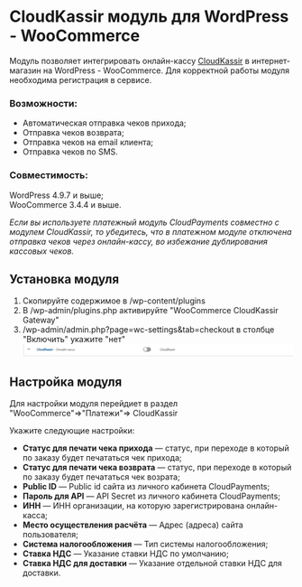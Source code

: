 #  CloudKassir модуль для WordPress - WooCommerce
Модуль позволяет интегрировать онлайн-кассу [CloudKassir](https://cloudkassir.ru) в интернет-магазин на  WordPress - WooCommerce. 
Для корректной работы модуля необходима регистрация в сервисе.

### Возможности:  
	
* Автоматическая отправка чеков прихода;
* Отправка чеков возврата;
* Отправка чеков на email клиента;
* Отправка чеков по SMS.


### Совместимость:  
WordPress 4.9.7 и выше;  
WooCommerce 3.4.4 и выше.  

_Если вы используете платежный модуль CloudPayments совместно с модулем CloudKassir, то убедитесь, что в платежном модуле отключена отправка чеков через онлайн-кассу, во избежание дублирования кассовых чеков._

## Установка модуля
1) Скопируйте содержимое в /wp-content/plugins
2) В /wp-admin/plugins.php активируйте "WooCommerce CloudKassir Gateway"
3) /wp-admin/admin.php?page=wc-settings&tab=checkout в столбце "Включить" укажите "нет"   
![Настройки](pic/1.png)



## Настройка модуля
Для настройки модуля перейдиет в раздел "WooCommerce"=>"Платежи"=> CloudKassir

Укажите следующие настройки:
* **Статус для печати чека прихода** — статус, при переходе в который по заказу будет печататься чек прихода;
* **Статус для печати чека возврата** — статус, при переходе в который по заказу будет печататься чек возрата;
* **Public ID** — Public id сайта из личного кабинета CloudPayments;
* **Пароль для API** — API Secret из личного кабинета CloudPayments;
* **ИНН** — ИНН организации, на которую зарегистрирована онлайн-касса;
* **Место осуществления расчёта** — Адрес (адреса) сайта пользователя;
* **Система налогообложения** — Тип системы налогообложения;
* **Ставка НДС** — Указание ставки НДС по умолчанию;
* **Ставка НДС для доставки** — Указание отдельной ставки НДС для доставки.


